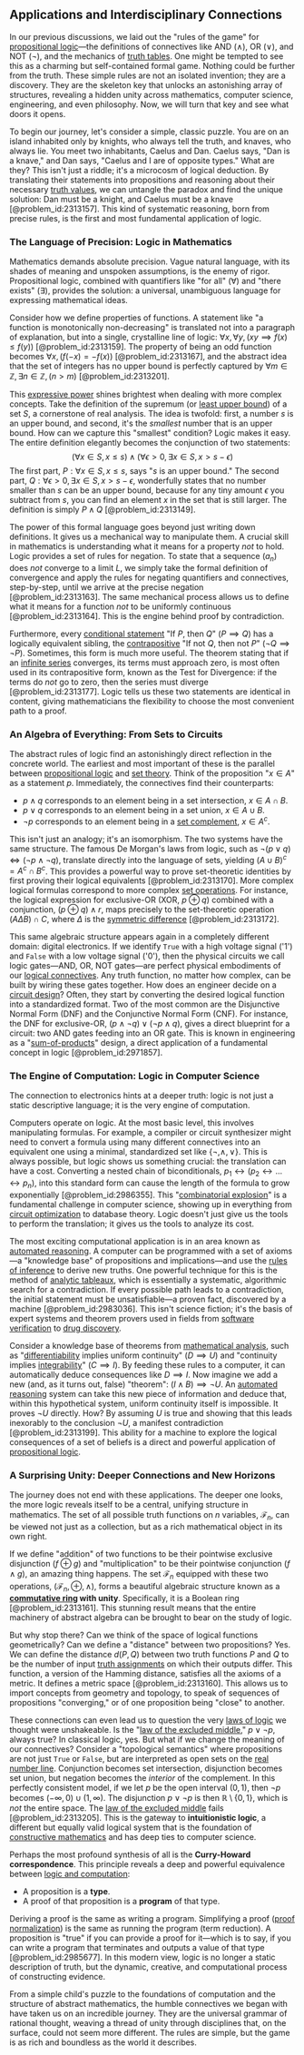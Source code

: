 ## Applications and Interdisciplinary Connections

In our previous discussions, we laid out the "rules of the game" for [propositional logic](@article_id:143041)—the definitions of connectives like AND ($\land$), OR ($\lor$), and NOT ($\neg$), and the mechanics of [truth tables](@article_id:145188). One might be tempted to see this as a charming but self-contained formal game. Nothing could be further from the truth. These simple rules are not an isolated invention; they are a discovery. They are the skeleton key that unlocks an astonishing array of structures, revealing a hidden unity across mathematics, computer science, engineering, and even philosophy. Now, we will turn that key and see what doors it opens.

To begin our journey, let's consider a simple, classic puzzle. You are on an island inhabited only by knights, who always tell the truth, and knaves, who always lie. You meet two inhabitants, Caelus and Dan. Caelus says, "Dan is a knave," and Dan says, "Caelus and I are of opposite types." What are they? This isn't just a riddle; it's a microcosm of logical deduction. By translating their statements into propositions and reasoning about their necessary [truth values](@article_id:636053), we can untangle the paradox and find the unique solution: Dan must be a knight, and Caelus must be a knave [@problem_id:2313157]. This kind of systematic reasoning, born from precise rules, is the first and most fundamental application of logic.

### The Language of Precision: Logic in Mathematics

Mathematics demands absolute precision. Vague natural language, with its shades of meaning and unspoken assumptions, is the enemy of rigor. Propositional logic, combined with quantifiers like "for all" ($\forall$) and "there exists" ($\exists$), provides the solution: a universal, unambiguous language for expressing mathematical ideas.

Consider how we define properties of functions. A statement like "a function is monotonically non-decreasing" is translated not into a paragraph of explanation, but into a single, crystalline line of logic: $\forall x, \forall y, (x  y \implies f(x) \le f(y))$ [@problem_id:2313159]. The property of being an odd function becomes $\forall x, (f(-x) = -f(x))$ [@problem_id:2313167], and the abstract idea that the set of integers has no upper bound is perfectly captured by $\forall m \in \mathbb{Z}, \exists n \in \mathbb{Z}, (n > m)$ [@problem_id:2313201].

This [expressive power](@article_id:149369) shines brightest when dealing with more complex concepts. Take the definition of the supremum (or [least upper bound](@article_id:142417)) of a set $S$, a cornerstone of real analysis. The idea is twofold: first, a number $s$ is an upper bound, and second, it's the *smallest* number that is an upper bound. How can we capture this "smallest" condition? Logic makes it easy. The entire definition elegantly becomes the conjunction of two statements:
$$ (\forall x \in S, x \le s) \land (\forall \epsilon > 0, \exists x \in S, x > s - \epsilon) $$
The first part, $P: \forall x \in S, x \le s$, says "$s$ is an upper bound." The second part, $Q: \forall \epsilon > 0, \exists x \in S, x > s - \epsilon$, wonderfully states that no number smaller than $s$ can be an upper bound, because for any tiny amount $\epsilon$ you subtract from $s$, you can find an element $x$ in the set that is still larger. The definition is simply $P \land Q$ [@problem_id:2313149].

The power of this formal language goes beyond just writing down definitions. It gives us a mechanical way to manipulate them. A crucial skill in mathematics is understanding what it means for a property *not* to hold. Logic provides a set of rules for negation. To state that a sequence $(a_n)$ does *not* converge to a limit $L$, we simply take the formal definition of convergence and apply the rules for negating quantifiers and connectives, step-by-step, until we arrive at the precise negation [@problem_id:2313163]. The same mechanical process allows us to define what it means for a function *not* to be uniformly continuous [@problem_id:2313164]. This is the engine behind proof by contradiction.

Furthermore, every [conditional statement](@article_id:260801) "If $P$, then $Q$" ($P \implies Q$) has a logically equivalent sibling, the [contrapositive](@article_id:264838) "If not $Q$, then not $P$" ($\neg Q \implies \neg P$). Sometimes, this form is much more useful. The theorem stating that if an [infinite series](@article_id:142872) converges, its terms must approach zero, is most often used in its contrapositive form, known as the Test for Divergence: if the terms do *not* go to zero, then the series must diverge [@problem_id:2313177]. Logic tells us these two statements are identical in content, giving mathematicians the flexibility to choose the most convenient path to a proof.

### An Algebra of Everything: From Sets to Circuits

The abstract rules of logic find an astonishingly direct reflection in the concrete world. The earliest and most important of these is the parallel between [propositional logic](@article_id:143041) and [set theory](@article_id:137289). Think of the proposition "$x \in A$" as a statement $p$. Immediately, the connectives find their counterparts:
- $p \land q$ corresponds to an element being in a set intersection, $x \in A \cap B$.
- $p \lor q$ corresponds to an element being in a set union, $x \in A \cup B$.
- $\neg p$ corresponds to an element being in a [set complement](@article_id:160605), $x \in A^c$.

This isn't just an analogy; it's an isomorphism. The two systems have the same structure. The famous De Morgan's laws from logic, such as $\neg (p \lor q) \iff (\neg p \land \neg q)$, translate directly into the language of sets, yielding $(A \cup B)^c = A^c \cap B^c$. This provides a powerful way to prove set-theoretic identities by first proving their logical equivalents [@problem_id:2313170]. More complex logical formulas correspond to more complex [set operations](@article_id:142817). For instance, the logical expression for exclusive-OR (XOR, $p \oplus q$) combined with a conjunction, $(p \oplus q) \land r$, maps precisely to the set-theoretic operation $(A \Delta B) \cap C$, where $\Delta$ is the [symmetric difference](@article_id:155770) [@problem_id:2313172].

This same algebraic structure appears again in a completely different domain: digital electronics. If we identify `True` with a high voltage signal ('1') and `False` with a low voltage signal ('0'), then the physical circuits we call logic gates—AND, OR, NOT gates—are perfect physical embodiments of our [logical connectives](@article_id:145901). Any truth function, no matter how complex, can be built by wiring these gates together. How does an engineer decide on a [circuit design](@article_id:261128)? Often, they start by converting the desired logical function into a standardized format. Two of the most common are the Disjunctive Normal Form (DNF) and the Conjunctive Normal Form (CNF). For instance, the DNF for exclusive-OR, $(p \land \neg q) \lor (\neg p \land q)$, gives a direct blueprint for a circuit: two AND gates feeding into an OR gate. This is known in engineering as a "[sum-of-products](@article_id:266203)" design, a direct application of a fundamental concept in logic [@problem_id:2971857].

### The Engine of Computation: Logic in Computer Science

The connection to electronics hints at a deeper truth: logic is not just a static descriptive language; it is the very engine of computation.

Computers operate on logic. At the most basic level, this involves manipulating formulas. For example, a compiler or circuit synthesizer might need to convert a formula using many different connectives into an equivalent one using a minimal, standardized set like $\{\neg, \land, \lor\}$. This is always possible, but logic shows us something crucial: the translation can have a cost. Converting a nested chain of biconditionals, $p_1 \leftrightarrow (p_2 \leftrightarrow \dots \leftrightarrow p_n)$, into this standard form can cause the length of the formula to grow exponentially [@problem_id:2986355]. This "[combinatorial explosion](@article_id:272441)" is a fundamental challenge in computer science, showing up in everything from [circuit optimization](@article_id:176450) to database theory. Logic doesn't just give us the tools to perform the translation; it gives us the tools to analyze its cost.

The most exciting computational application is in an area known as [automated reasoning](@article_id:151332). A computer can be programmed with a set of axioms—a "knowledge base" of propositions and implications—and use the [rules of inference](@article_id:272654) to derive new truths. One powerful technique for this is the method of [analytic tableaux](@article_id:154315), which is essentially a systematic, algorithmic search for a contradiction. If every possible path leads to a contradiction, the initial statement must be unsatisfiable—a proven fact, discovered by a machine [@problem_id:2983036]. This isn't science fiction; it's the basis of expert systems and theorem provers used in fields from [software verification](@article_id:150932) to [drug discovery](@article_id:260749).

Consider a knowledge base of theorems from [mathematical analysis](@article_id:139170), such as "[differentiability](@article_id:140369) implies uniform continuity" ($D \implies U$) and "continuity implies [integrability](@article_id:141921)" ($C \implies I$). By feeding these rules to a computer, it can automatically deduce consequences like $D \implies I$. Now imagine we add a new (and, as it turns out, false) "theorem": $(I \land B) \implies \neg U$. An [automated reasoning](@article_id:151332) system can take this new piece of information and deduce that, within this hypothetical system, uniform continuity itself is impossible. It proves $\neg U$ directly. How? By assuming $U$ is true and showing that this leads inexorably to the conclusion $\neg U$, a manifest contradiction [@problem_id:2313199]. This ability for a machine to explore the logical consequences of a set of beliefs is a direct and powerful application of [propositional logic](@article_id:143041).

### A Surprising Unity: Deeper Connections and New Horizons

The journey does not end with these applications. The deeper one looks, the more logic reveals itself to be a central, unifying structure in mathematics. The set of all possible truth functions on $n$ variables, $\mathcal{F}_n$, can be viewed not just as a collection, but as a rich mathematical object in its own right.

If we define "addition" of two functions to be their pointwise exclusive disjunction ($f \oplus g$) and "multiplication" to be their pointwise conjunction ($f \land g$), an amazing thing happens. The set $\mathcal{F}_n$ equipped with these two operations, $(\mathcal{F}_n, \oplus, \land)$, forms a beautiful algebraic structure known as a **[commutative ring](@article_id:147581) with unity**. Specifically, it is a Boolean ring [@problem_id:2313161]. This stunning result means that the entire machinery of abstract algebra can be brought to bear on the study of logic.

But why stop there? Can we think of the space of logical functions geometrically? Can we define a "distance" between two propositions? Yes. We can define the distance $d(P, Q)$ between two truth functions $P$ and $Q$ to be the number of input [truth assignments](@article_id:272743) on which their outputs differ. This function, a version of the Hamming distance, satisfies all the axioms of a metric. It defines a metric space [@problem_id:2313160]. This allows us to import concepts from geometry and topology, to speak of sequences of propositions "converging," or of one proposition being "close" to another.

These connections can even lead us to question the very [laws of logic](@article_id:261412) we thought were unshakeable. Is the "[law of the excluded middle](@article_id:634592)," $p \lor \neg p$, always true? In classical logic, yes. But what if we change the meaning of our connectives? Consider a "topological semantics" where propositions are not just `True` or `False`, but are interpreted as open sets on the [real number line](@article_id:146792). Conjunction becomes set intersection, disjunction becomes set union, but negation becomes the *interior* of the complement. In this perfectly consistent model, if we let $p$ be the open interval $(0, 1)$, then $\neg p$ becomes $(-\infty, 0) \cup (1, \infty)$. The disjunction $p \lor \neg p$ is then $\mathbb{R} \setminus \{0, 1\}$, which is *not* the entire space. The [law of the excluded middle](@article_id:634592) fails [@problem_id:2313205]. This is the gateway to **intuitionistic logic**, a different but equally valid logical system that is the foundation of [constructive mathematics](@article_id:160530) and has deep ties to computer science.

Perhaps the most profound synthesis of all is the **Curry-Howard correspondence**. This principle reveals a deep and powerful equivalence between [logic and computation](@article_id:270236):
- A proposition is a **type**.
- A proof of that proposition is a **program** of that type.

Deriving a proof is the same as writing a program. Simplifying a proof ([proof normalization](@article_id:148193)) is the same as running the program (term reduction). A proposition is "true" if you can provide a proof for it—which is to say, if you can write a program that terminates and outputs a value of that type [@problem_id:2985677]. In this modern view, logic is no longer a static description of truth, but the dynamic, creative, and computational process of constructing evidence.

From a simple child's puzzle to the foundations of computation and the structure of abstract mathematics, the humble connectives we began with have taken us on an incredible journey. They are the universal grammar of rational thought, weaving a thread of unity through disciplines that, on the surface, could not seem more different. The rules are simple, but the game is as rich and boundless as the world it describes.